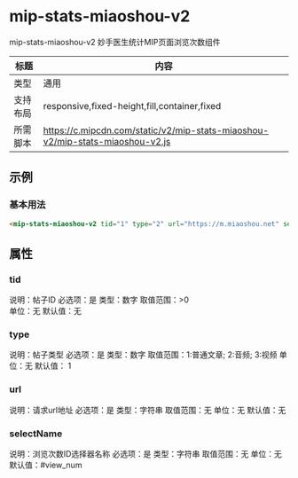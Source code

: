 # mip-stats-miaoshou-v2

mip-stats-miaoshou-v2 妙手医生统计MIP页面浏览次数组件

标题|内容
----|----
类型|通用
支持布局|responsive,fixed-height,fill,container,fixed
所需脚本|https://c.mipcdn.com/static/v2/mip-stats-miaoshou-v2/mip-stats-miaoshou-v2.js

## 示例

### 基本用法
```html
<mip-stats-miaoshou-v2 tid="1" type="2" url="https://m.miaoshou.net" selectName="view-num" selectName="#view_num"></mip-stats-miaoshou-v2>
```

## 属性

### tid

说明：帖子ID
必选项：是
类型：数字
取值范围：>0  
单位：无
默认值：无


### type

说明：帖子类型
必选项：是
类型：数字
取值范围：1:普通文章; 2:音频; 3:视频
单位：无
默认值： 1

### url

说明：请求url地址
必选项：是
类型：字符串
取值范围：无
单位：无
默认值：无

### selectName

说明：浏览次数ID选择器名称
必选项：是
类型：字符串
取值范围：无
单位：无
默认值：#view_num